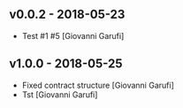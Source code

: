 ## v0.0.2 - 2018-05-23

* Test #1 #5 [Giovanni Garufi]

## v1.0.0 - 2018-05-25

* Fixed contract structure [Giovanni Garufi]
* Tst [Giovanni Garufi]
